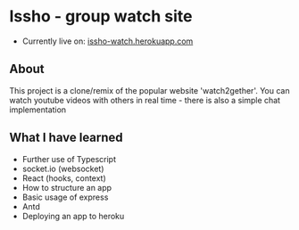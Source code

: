# Issho - group watch site

- Currently live on: [issho-watch.herokuapp.com](https://issho-watch.herokuapp.com)

## About

This project is a clone/remix of the popular website 'watch2gether'. You can watch youtube videos with others in real time - there is also a simple chat implementation

## What I have learned

- Further use of Typescript
- socket.io (websocket)
- React (hooks, context)
- How to structure an app
- Basic usage of express
- Antd
- Deploying an app to heroku
